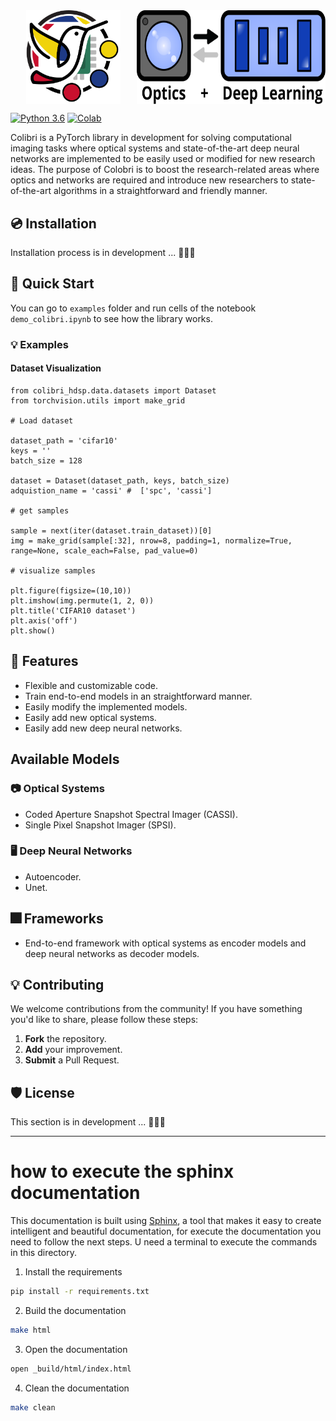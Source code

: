 ﻿<div style="display:flex;">
  <img src="docs/source/figures/colibri-logo.svg" alt="Image 1" style="width:30%;margin-left:auto;marging-right:auto;">
  <img src="docs/source/figures/colibri-banner.svg" alt="Image 2" style="width:60%;margin-left:auto;marging-right:auto;">
</div>

[![Python 3.6](https://img.shields.io/badge/python-3.10-blue.svg)](https://www.python.org/downloads/release/python-3100/)
[![Colab](https://colab.research.google.com/assets/colab-badge.svg)]()

Colibri is a PyTorch library in development for solving computational imaging tasks where optical systems and state-of-the-art deep neural networks are implemented to be easily used or modified for new research ideas. The purpose of Colobri is to boost the research-related areas where optics and networks are required and introduce new researchers to state-of-the-art algorithms in a straightforward and friendly manner.

## 💿 Installation

Installation process is in development ... 🚧🚧🚧

## 🚀 Quick Start

You can go to ``examples`` folder and run cells of the notebook ``demo_colibri.ipynb`` to see how the library works.

### 💡 Examples

#### Dataset Visualization

```
from colibri_hdsp.data.datasets import Dataset
from torchvision.utils import make_grid

# Load dataset

dataset_path = 'cifar10'
keys = ''
batch_size = 128

dataset = Dataset(dataset_path, keys, batch_size)
adquistion_name = 'cassi' #  ['spc', 'cassi']

# get samples

sample = next(iter(dataset.train_dataset))[0]
img = make_grid(sample[:32], nrow=8, padding=1, normalize=True, range=None, scale_each=False, pad_value=0)

# visualize samples

plt.figure(figsize=(10,10))
plt.imshow(img.permute(1, 2, 0))
plt.title('CIFAR10 dataset')
plt.axis('off')
plt.show()

```

## 🧰 Features

- Flexible and customizable code.
- Train end-to-end models in an straightforward manner.
- Easily modify the implemented models.
- Easily add new optical systems.
- Easily add new deep neural networks.

## Available Models

### 📷 Optical Systems

- Coded Aperture Snapshot Spectral Imager (CASSI).
- Single Pixel Snapshot Imager (SPSI).

### 🖥️ Deep Neural Networks

- Autoencoder.
- Unet.

## 🎆 Frameworks

- End-to-end framework with optical systems as encoder models and deep neural networks as decoder models.

## 💡 Contributing

We welcome contributions from the community! If you have something you'd like to share, please follow these steps:

1. **Fork** the repository.
2. **Add** your improvement.
3. **Submit** a Pull Request.

## 🛡️ License

This section is in development  ... 🚧🚧🚧 

---
# how to execute the sphinx documentation 

This documentation is built using [Sphinx](https://www.sphinx-doc.org/en/master/), a tool that makes it easy to create intelligent and beautiful documentation, for execute the documentation you need to follow the next steps. U need a terminal to execute the commands in this directory.

1. Install the requirements
```bash
pip install -r requirements.txt
```

2. Build the documentation
```bash
make html
```

3. Open the documentation
```bash
open _build/html/index.html
```

4. Clean the documentation
```bash
make clean
```
